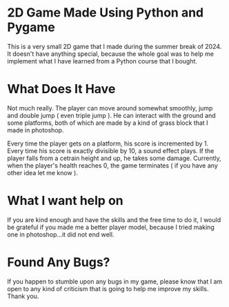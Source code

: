 # 2D Game Made Using Python and Pygame

This is a very small 2D game that I made during the summer break of 2024. It doesn't have anything special,
because the whole goal was to help me implement what I have learned from a Python course that I bought.

# What Does It Have

Not much really. The player can move around somewhat smoothly, jump and double jump ( even triple jump ).
He can interact with the ground and some platforms, both of which are made by a kind of grass block that
I made in photoshop.

Every time the player gets on a platform, his score is incremented by 1. Every time his score is exactly
divisible by 10, a sound effect plays.
If the player falls from a cetrain height and up, he takes some damage. Currently, when the player's health
reaches 0, the game terminates ( if you have any other idea let me know ).

# What I want help on

If you are kind enough and have the skills and the free time to do it, I would be grateful if you made me a
better player model, because I tried making one in photoshop...it did not end well.

# Found Any Bugs?

If you happen to stumble upon any bugs in my game, please know that I am open to any kind of criticism that is
going to help me improve my skills. Thank you.
